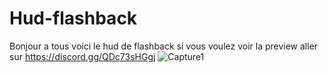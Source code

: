 # Hud-flashback
Bonjour a tous voici le hud de flashback si vous voulez voir la preview aller sur https://discord.gg/QDc73sHGgj
![Capture1](https://user-images.githubusercontent.com/88659966/141639282-c199f0ae-873c-460f-a18d-821cf10695aa.PNG)
